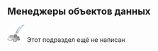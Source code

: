 ## Менеджеры объектов данных
![Раздел не написан](dist/imgs/custom_web/planned_section.png) Этот подраздел ещё не написан